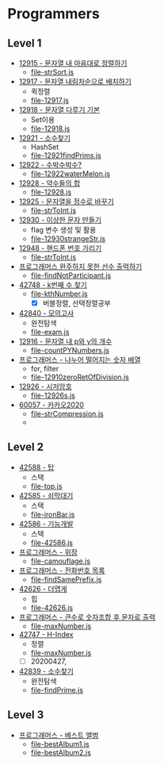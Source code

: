 # Programmers


## Level 1
* [12915 - 문자열 내 마음대로 정렬하기](https://programmers.co.kr/learn/courses/30/lessons/12915)
    * [file-strSort.js](https://github.com/Rachel4858/algorithm/blob/master/programmers/strSort.js)
* [12917 - 문자열 내림차순으로 배치하기](https://programmers.co.kr/learn/courses/30/lessons/12917)
    * 퀵정렬
    * [file-12917.js](https://github.com/Rachel4858/algorithm/blob/master/programmers/12917.js)
* [12918 - 문자열 다루기 기본](https://programmers.co.kr/learn/courses/30/lessons/12918)
    * Set이용  
    * [file-12918.js](https://github.com/Rachel4858/algorithm/blob/master/programmers/12918.js) 
* [12921 - 소수찾기](https://programmers.co.kr/learn/courses/30/lessons/12921)
    * HashSet
    * [file-12921findPrims.js](https://github.com/Rachel4858/algorithm/blob/master/programmers/12921findPrimes.js)
* [12922 - 수박수박수?](https://programmers.co.kr/learn/courses/30/lessons/12922)
    * [file-12922waterMelon.js](https://github.com/Rachel4858/algorithm/blob/master/programmers/12922waterMelon.js)
* [12928 - 약수들의 합](https://programmers.co.kr/learn/courses/30/lessons/12928)
    * [file-12928.js](https://github.com/Rachel4858/algorithm/blob/master/programmers/12928.js)
* [12925 - 문자열을 정수로 바꾸기](https://programmers.co.kr/learn/courses/30/lessons/12925)
    * [file-strToInt.js](https://github.com/Rachel4858/algorithm/blob/master/programmers/strToInt.js)
* [12930 - 이상한 문자 만들기](https://programmers.co.kr/learn/courses/30/lessons/12930)
    * flag 변수 생성 및 활용
    * [file-12930strangeStr.js](https://github.com/Rachel4858/algorithm/blob/master/programmers/12930strangeStr.js)
* [12948 - 핸드폰 번호 가리기](https://programmers.co.kr/learn/courses/30/lessons/12948)
    * [file-strToInt.js](https://github.com/Rachel4858/algorithm/blob/master/programmers/distinguishPhoneNum.js)
* [프로그래머스 완주하지 못한 선수 출력하기](https://programmers.co.kr/learn/courses/30/lessons/42576?language=javascript)
    * [file-findNotParticipant.js](https://github.com/Rachel4858/algorithm/blob/master/codesquad/findNotParticipant.html)
* [42748 - k번째 수 찾기](https://programmers.co.kr/learn/courses/30/lessons/42748)
    * [file-kthNumber.js](https://github.com/Rachel4858/algorithm/blob/master/programmers/kthNumber.js)
        * [x] 버블정렬, 선택정렬공부

* [42840 - 모의고사](https://programmers.co.kr/learn/courses/30/lessons/42840)
    * 완전탐색
    * [file-exam.js](https://github.com/Rachel4858/algorithm/blob/master/programmers/exam.js)
* [12916 - 문자열 내 p와 y의 개수](https://programmers.co.kr/learn/courses/30/lessons/12916)
    * [file-countPYNumbers.js](https://github.com/Rachel4858/algorithm/blob/master/programmers/countPYNumbers.js)
* [프로그래머스 - 나누어 떨어지는 숫자 배열](https://programmers.co.kr/learn/courses/30/lessons/12910)
    * for, filter
    * [file-12910zeroRetOfDivision.js](https://github.com/Rachel4858/algorithm/blob/master/programmers/12910zeroRetOfDivision.js)
* [12926 - 시저암호](https://programmers.co.kr/learn/courses/30/lessons/12926)
    * [file-12926s.js](https://github.com/Rachel4858/algorithm/blob/master/programmers/12926.js)
* [60057 - 카카오2020](https://programmers.co.kr/learn/courses/30/lessons/60057)
    * [file-strCompression.js](https://github.com/Rachel4858/algorithm/blob/master/programmers/strCompression.js)
    *
    
## Level 2
* [42588 - 탑](https://programmers.co.kr/learn/courses/30/lessons/42588)
    * 스택
    * [file-top.js](https://github.com/Rachel4858/algorithm/blob/master/programmers/top.js)
* [42585 - 쇠막대기](https://programmers.co.kr/learn/courses/30/lessons/42585)
    * 스택
    * [file-ironBar.js](https://github.com/Rachel4858/algorithm/blob/master/programmers/ironBar.js)
* [42586 - 기능개발](https://programmers.co.kr/learn/courses/30/lessons/42586)
    * 스택
    * [file-42586.js](https://github.com/Rachel4858/algorithm/blob/master/programmers/42586.js)
* [프로그래머스 - 위장](https://programmers.co.kr/learn/courses/30/lessons/42578)
    * [file-camouflage.js](https://github.com/Rachel4858/algorithm/blob/master/codesquad/camouflage.js)
* [프로그래머스 - 전화번호 목록](https://programmers.co.kr/learn/courses/30/lessons/42577)
    * [file-findSamePrefix.js](https://github.com/Rachel4858/algorithm/blob/master/programmers/findSamePrefix.js)
* [42626 - 더맵게](https://programmers.co.kr/learn/courses/30/lessons/42626)
    * 힙  
    * [file-42626.js](https://github.com/Rachel4858/algorithm/blob/master/programmers/42626.js)
* [프로그래머스 - 큰수로 숫자조합 후 문자로 출력](https://programmers.co.kr/learn/courses/30/lessons/42746)
    * [file-maxNumber.js](https://github.com/Rachel4858/algorithm/blob/master/programmers/maxNumber.js)
* [42747 - H-Index](https://programmers.co.kr/learn/courses/30/lessons/42747)
    * 정렬
    * [file-maxNumber.js](https://github.com/Rachel4858/algorithm/blob/master/programmers/42747.js)
    * [ ] 20200427,
    
* [42839 - 소수찾기](https://programmers.co.kr/learn/courses/30/lessons/42839)
    * 완전탐색
    * [file-findPrime.js](https://github.com/Rachel4858/algorithm/blob/master/programmers/findPrime.js)

## Level 3
* [프로그래머스 - 베스트 앨범](https://programmers.co.kr/learn/courses/30/lessons/42579)
    * [file-bestAlbum1.js](https://github.com/Rachel4858/algorithm/blob/master/programmers/bestAlbum.js)
    * [file-bestAlbum2.js](https://github.com/Rachel4858/algorithm/blob/master/programmers/bestAlbum2.js)